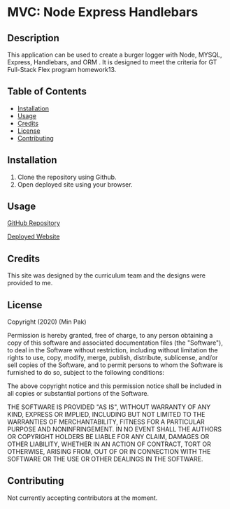 # MVC: Node Express Handlebars

## Description

This application can be used to create a burger logger with Node, MYSQL, Express, Handlebars, and ORM  . It is designed to meet the criteria for GT Full-Stack Flex program homework13.

## Table of Contents

- [Installation](#installation)
- [Usage](#usage)
- [Credits](#credits)
- [License](#license)
- [Contributing](#contributing)

## Installation

1. Clone the repository using Github.
2. Open deployed site using your browser. 

## Usage

[GitHub Repository](https://github.com/pakmk/gt-node-express-handlebars-homework13)

[Deployed Website](https://gt-node-express-handlebars-hw.herokuapp.com/)

## Credits

This site was designed by the curriculum team and the designs were provided to me.

## License

Copyright (2020) (Min Pak)

Permission is hereby granted, free of charge, to any person obtaining a copy of this software and associated documentation files (the "Software"), to deal in the Software without restriction, including without limitation the rights to use, copy, modify, merge, publish, distribute, sublicense, and/or sell copies of the Software, and to permit persons to whom the Software is furnished to do so, subject to the following conditions:

The above copyright notice and this permission notice shall be included in all copies or substantial portions of the Software.

THE SOFTWARE IS PROVIDED "AS IS", WITHOUT WARRANTY OF ANY KIND, EXPRESS OR IMPLIED, INCLUDING BUT NOT LIMITED TO THE WARRANTIES OF MERCHANTABILITY, FITNESS FOR A PARTICULAR PURPOSE AND NONINFRINGEMENT. IN NO EVENT SHALL THE AUTHORS OR COPYRIGHT HOLDERS BE LIABLE FOR ANY CLAIM, DAMAGES OR OTHER LIABILITY, WHETHER IN AN ACTION OF CONTRACT, TORT OR OTHERWISE, ARISING FROM, OUT OF OR IN CONNECTION WITH THE SOFTWARE OR THE USE OR OTHER DEALINGS IN THE SOFTWARE.


## Contributing

Not currently accepting contributors at the moment.